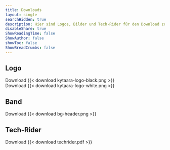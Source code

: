 ```yaml
---
title: Downloads
layout: single
searchHidden: true
description: Hier sind Logos, Bilder und Tech-Rider für den Download zu finden.
disableShare: true
ShowReadingTime: false
ShowAuthor: false
showToc: false
ShowBreadCrumbs: false
---
```


## Logo

Download {{< download kytaara-logo-black.png >}}  
Download {{< download kytaara-logo-white.png >}}  


## Band

Download {{< download bg-header.png >}}  
 

## Tech-Rider

Download {{< download techrider.pdf >}}  
